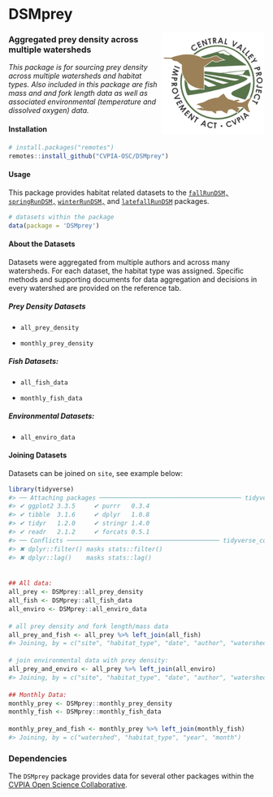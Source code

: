 
<!-- README.md is generated from README.Rmd. Please edit that file -->

# DSMprey

<img src="man/figures/cvpia_logo.jpg" align="right" width="40%"/>

### Aggregated prey density across multiple watersheds

*This package is for sourcing prey density across multiple watersheds
and habitat types. Also included in this package are fish mass and and
fork length data as well as associated environmental (temperature and
dissolved oxygen) data.*

#### Installation

``` r
# install.packages("remotes")
remotes::install_github("CVPIA-OSC/DSMprey")
```

#### Usage

This package provides habitat related datasets to the
[`fallRunDSM,`](https://github.com/CVPIA-OSC/fallRunDSM)
[`springRunDSM,`](https://github.com/CVPIA-OSC/springRunDSM)
[`winterRunDSM,`](https://github.com/CVPIA-OSC/winterRunDSM) and
[`latefallRunDSM`](https://github.com/CVPIA-OSC/latefallRunDSM)
packages.

``` r
# datasets within the package
data(package = 'DSMprey')
```

#### About the Datasets

Datasets were aggregated from multiple authors and across many
watersheds. For each dataset, the habitat type was assigned. Specific
methods and supporting documents for data aggregation and decisions in
every watershed are provided on the reference tab.

##### Prey Density Datasets

-   `all_prey_density`

-   `monthly_prey_density`

##### Fish Datasets:

-   `all_fish_data`

-   `monthly_fish_data`

##### Environmental Datasets:

-   `all_enviro_data`

#### Joining Datasets

Datasets can be joined on `site`, see example below:

``` r
library(tidyverse)
#> ── Attaching packages ─────────────────────────────────────── tidyverse 1.3.1 ──
#> ✔ ggplot2 3.3.5     ✔ purrr   0.3.4
#> ✔ tibble  3.1.6     ✔ dplyr   1.0.8
#> ✔ tidyr   1.2.0     ✔ stringr 1.4.0
#> ✔ readr   2.1.2     ✔ forcats 0.5.1
#> ── Conflicts ────────────────────────────────────────── tidyverse_conflicts() ──
#> ✖ dplyr::filter() masks stats::filter()
#> ✖ dplyr::lag()    masks stats::lag()


## All data: 
all_prey <- DSMprey::all_prey_density 
all_fish <- DSMprey::all_fish_data
all_enviro <- DSMprey::all_enviro_data 

# all prey density and fork length/mass data
all_prey_and_fish <- all_prey %>% left_join(all_fish) 
#> Joining, by = c("site", "habitat_type", "date", "author", "watershed")

# join environmental data with prey density:
all_prey_and_enviro <- all_prey %>% left_join(all_enviro) 
#> Joining, by = c("site", "habitat_type", "date", "author", "watershed")

## Monthly Data:
monthly_prey <- DSMprey::monthly_prey_density
monthly_fish <- DSMprey::monthly_fish_data

monthly_prey_and_fish <- monthly_prey %>% left_join(monthly_fish) 
#> Joining, by = c("watershed", "habitat_type", "year", "month")
```

### Dependencies

The `DSMprey` package provides data for several other packages within
the [CVPIA Open Science Collaborative](https://github.com/CVPIA-OSC).
